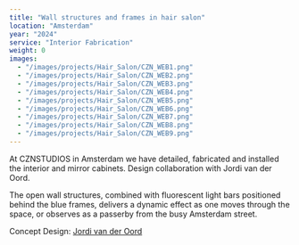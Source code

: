 ```yaml
---
title: "Wall structures and frames in hair salon"
location: "Amsterdam"
year: "2024"
service: "Interior Fabrication"
weight: 0
images:
  - "/images/projects/Hair_Salon/CZN_WEB1.png"
  - "/images/projects/Hair_Salon/CZN_WEB2.png"
  - "/images/projects/Hair_Salon/CZN_WEB3.png"
  - "/images/projects/Hair_Salon/CZN_WEB4.png"
  - "/images/projects/Hair_Salon/CZN_WEB5.png"
  - "/images/projects/Hair_Salon/CZN_WEB6.png"
  - "/images/projects/Hair_Salon/CZN_WEB7.png"
  - "/images/projects/Hair_Salon/CZN_WEB8.png"
  - "/images/projects/Hair_Salon/CZN_WEB9.png"
---
```


At CZNSTUDIOS in Amsterdam we have detailed, fabricated and installed the interior and  mirror cabinets. Design collaboration with Jordi van der Oord.

The open wall structures, combined with fluorescent light bars positioned behind the blue frames, delivers a dynamic effect as one moves through the space, or observes as a passerby from the busy Amsterdam street. 

Concept Design: [Jordi van der Oord](https://www.instagram.com/jordivanderoord/)
